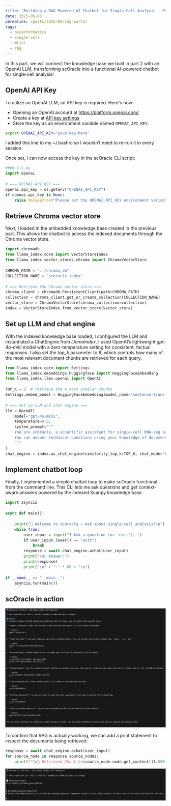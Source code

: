 ```yaml
---
title: 'Building a RAG-Powered AI Chatbot for Single-Cell Analysis - Part 3: CLI Query Engine'
date: 2025-05-03
permalink: /posts/2025/05/rag-part3/
tags:
  - bioinformatics
  - single-cell
  - ml/ai
  - rag
---
```


In this part, we will connect the knowledge base we built in part 2 with an OpenAI LLM, transforming scOracle into a functional AI-powered chatbot for single-cell analysis!

## OpenAI API Key
To utilize an OpenAI LLM, an API key is required. Here's how: 
- Opening an OpenAI account at https://platform.openai.com/
- Create a key at [API key settings](https://platform.openai.com/settings/organization/api-keys)
- Store the key as an environment variable named `OPENAI_API_KEY`:
```bash
export OPENAI_API_KEY="your-key-here"
```
I added this line to my ~/.bashrc so I wouldn’t need to re-run it in every session.

Once set, I can now access the key in the scOracle CLI script:

```python
#### cli.py
import openai

# === OPENAI API KEY ===
openai.api_key = os.getenv("OPENAI_API_KEY")
if openai.api_key is None:
    raise ValueError("Please set the OPENAI_API_KEY environment variable.")
```

## Retrieve Chroma vector store
Next, I loaded in the embedded knowledge base created in the previous part. This allows the chatbot to access the indexed documents through the Chroma vector store.

```python
import chromadb
from llama_index.core import VectorStoreIndex
from llama_index.vector_stores.chroma import ChromaVectorStore

CHROMA_PATH = "../chroma_db"
COLLECTION_NAME = "scoracle_index"

# === Retrieve the Chroma vector store ===
chroma_client = chromadb.PersistentClient(path=CHROMA_PATH)
collection = chroma_client.get_or_create_collection(COLLECTION_NAME)
vector_store = ChromaVectorStore(chroma_collection=collection)
index = VectorStoreIndex.from_vector_store(vector_store)
```
## Set up LLM and chat engine
With the indexed knowledge base loaded, I configured the LLM and instantiated a ChatEngine from *LlamaIndex*. I used OpenAI’s lightweight *gpt-4o-mini* model with a zero-temperature setting for consistent, factual responses. I also set the *top_k* parameter to 8, which controls how many of the most relevant document chunks are retrieved for each query.

```python
from llama_index.core import Settings
from llama_index.embeddings.huggingface import HuggingFaceEmbedding
from llama_index.llms.openai import OpenAI

TOP_K = 8  # retrieve the 8 most similar chunks
Settings.embed_model = HuggingFaceEmbedding(model_name="sentence-transformers/all-MiniLM-L6-v2")

# === Set up LLM and chat engine ===
llm = OpenAI(
    model="gpt-4o-mini", 
    temperature=0.0,
    system_prompt="""
    You are scOracle, a scientific assistant for single-cell RNA-seq analysis.
    You can answer technical questions using your knowledge of documentation, code, and tutorials from bioinformatics tools such as Scanpy.
    """
)
chat_engine = index.as_chat_engine(similarity_top_k=TOP_K, chat_mode="best", llm=llm)
```

## Implement chatbot loop
Finally, I implemented a simple chatbot loop to make scOracle functional from the command line. This CLI lets me ask questions and get context-aware answers powered by the indexed Scanpy knowledge base.

```python
import asyncio

async def main():

    print("🔬 Welcome to scOracle — Ask about single-cell analysis!\n")
    while True:
        user_input = input("❓ Ask a question (or 'exit'): ")
        if user_input.lower() == "exit":
            break
        response = await chat_engine.achat(user_input)
        print("\n📘 Answer:")
        print(response)
        print("\n" + "-" * 60 + "\n")
        
if __name__ == "__main__":
    asyncio.run(main())
```

## scOracle in action
<img src='/images/scoracle_cli.png'> <br/>

To confirm that RAG is actually working, we can add a print statement to inspect the documents being retrieved:
```python
response = await chat_engine.achat(user_input)
for source_node in response.source_nodes:
    print(f"\n📄 Retrieved Chunk:\n{source_node.node.get_content()[:500]}...")  # truncate for readability
```

<img src='/images/scoracle_chunk.png'> <br/>